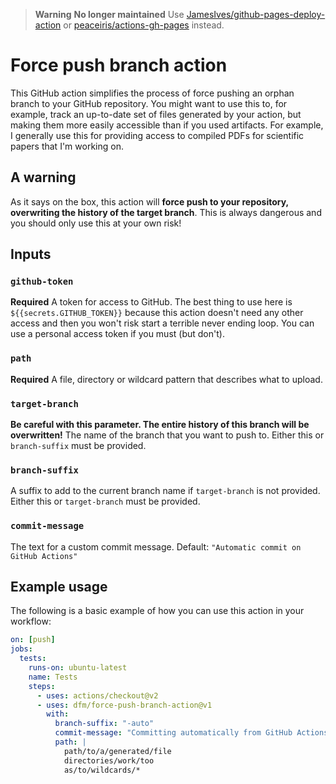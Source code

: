 > **Warning**
> **No longer maintained** Use [JamesIves/github-pages-deploy-action](https://github.com/JamesIves/github-pages-deploy-action) or [peaceiris/actions-gh-pages](https://github.com/peaceiris/actions-gh-pages) instead.

# Force push branch action

This GitHub action simplifies the process of force pushing an orphan branch to
your GitHub repository. You might want to use this to, for example, track an
up-to-date set of files generated by your action, but making them more easily
accessible than if you used artifacts. For example, I generally use this for
providing access to compiled PDFs for scientific papers that I'm working on.

## A warning

As it says on the box, this action will **force push to your repository,
overwriting the history of the target branch**. This is always dangerous and you
should only use this at your own risk!

## Inputs

### `github-token`

**Required** A token for access to GitHub. The best thing to use here is
`${{secrets.GITHUB_TOKEN}}` because this action doesn't need any other access
and then you won't risk start a terrible never ending loop. You can use a
personal access token if you must (but don't).

### `path`

**Required** A file, directory or wildcard pattern that describes what to
upload.

### `target-branch`

**Be careful with this parameter. The entire history of this branch will be
overwritten!** The name of the branch that you want to push to. Either this or
`branch-suffix` must be provided.

### `branch-suffix`

A suffix to add to the current branch name if `target-branch` is not provided. Either this or
`target-branch` must be provided.

### `commit-message`

The text for a custom commit message. Default: `"Automatic commit on GitHub Actions"`

## Example usage

The following is a basic example of how you can use this action in your
workflow:

```yaml
on: [push]
jobs:
  tests:
    runs-on: ubuntu-latest
    name: Tests
    steps:
      - uses: actions/checkout@v2
      - uses: dfm/force-push-branch-action@v1
        with:
          branch-suffix: "-auto"
          commit-message: "Committing automatically from GitHub Actions"
          path: |
            path/to/a/generated/file
            directories/work/too
            as/to/wildcards/*
```
